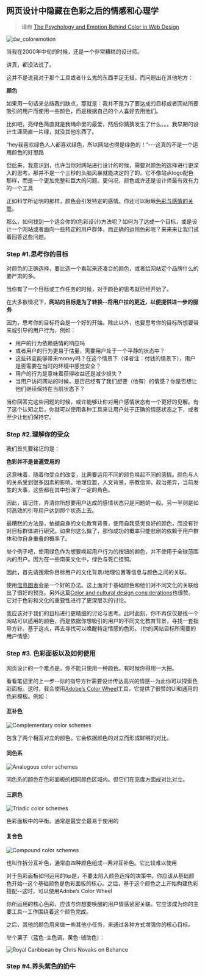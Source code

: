 ## 网页设计中隐藏在色彩之后的情感和心理学

> 译自 [The Psychology and Emotion Behind Color in Web Design](http://blogs.adobe.com/dreamweaver/2015/10/the-psychology-and-emotion-behind-color-in-web-design.html)

![dw_coloremotion](../../image/DesignWithColors/ThePsychologyandEmotionBehindColorInWebDesign.png)

当我在2000年中旬的时候，还是一个非常糟糕的设计师。

讲真，都没法说了。

这并不是说我对于那个工具或者什么鬼的东西手足无措，而问题出在其他地方：

**颜色**

如果用一句话来总结我的缺点，那就是：我并不是为了要达成的目标或者网站所要吸引的用户而使用一些颜色，而是根据自己的个人喜好去用他们。

比如吧，亮绿色简直就是我绳命里的最爱，然后你猜猜发生了什么。。。我早期的设计生涯简直一片绿，就没其他东西了。

“hey我喜欢绿色人人都喜欢绿色，所以网站也得是绿色的！”---这真的不是一个运用颜色的好思路

但后来，我意识到，也许当你对网站进行设计的时候，需要对颜色的选择进行更深入的思考。那并不是一个三秒的头脑风暴就能决定的了的。它不像站点logo配色那样，而是一个更加完整和巨大的问题。更何况，颜色或许还是设计师最有效有力的一个工具

正如科学所证明的那样，颜色会引发特定的感情。你还可以瞅瞅[色彩与感情的关联](http://www.informationisbeautiful.net/visualizations/colours-in-cultures/)。

那么，如何找到一个适合你的(色彩设计)方法呢？如何为了达成一个目标，或是设计一个网站或者面向一些特定的用户群体，而正确的运用色彩呢？来来来让我们试着回答这些问题。

### Step #1.思考你的目标

对颜色的正确选择，要比选一个看起来还凑合的颜色，或者给网站定个品牌什么的要严肃的多。

当你有了一个目标或工作任务的时候，对于颜色的思考就已经开始了。

在大多数情况下，**网站的目标是为了转换--将用户拉的更近，以便提供进一步的服务**

因为，思考你的目标将会是一个好的开始。除此以外，也要思考你的目标所想要带来或引导的用户行为，例如：

  - 用户的行为依赖感情的响应吗
  - 或者用户的行为更易于估量，需要用户处于一个平静的状态中？
  - 这些转变能够带来money吗？在这个情景下（译者注：付钱的情景下），用户是否需要在当时的环境中感觉安全？
  - 用户的行为是意味着获得收益还是减少损失？
  - 当用户访问网站的时候，是否已经有了我们想要（他有）的情感？你是否想让他们继续保持在当前状态下？

当你回答完这些问题的时候，或许能够让你对用户感情状态有一个更好的见解。有了这个认知之后，你就可以使用各种工具来让用户处于正确的情感状态之下，或者至少让他们保持它。

### Step #2.理解你的受众

我们首先要铭记的是：

**色彩并不是普遍受用的**

这意味着，随着你受众的改变，比需要运用不同的颜色唤起不同的感情。颜色与人的关系受到很多因素的影响。地理位置，人文背景，宗教信仰，政治差异，当前发生的大事，这些都在其中扮演了一定的角色。

因此，请记住，弄清你所想要用户达成的感情状态只是问题的一般。另一半则是如何高效的引导用户达到那个状态上去。

最糟糕的方法是，依据自身的文化教育背景，使用自我感觉良好的颜色，而没有针对目标群体进行研究。如果你这么做了，那你成功的概率只能悲剧的依赖于用户群体和你自身重叠的概率了。

举个例子吧，使用绿色作为想要唤起用户行为的按钮的颜色，并不使用于全球范围内的用户。因为在一些南美文化中，绿色与死亡挂钩。

因此，首先请搜索你目标用户的文化背景/地理位置等信息与颜色之间的关联。

使用[信息图表](http://www.informationisbeautiful.net/visualizations/colours-in-cultures/)会是一个好的办法。这上面对于基础颜色和他们对不同文化的关联给出了很好的预览。另外这篇[Color and cultural design considerations](http://www.webdesignerdepot.com/2012/06/color-and-cultural-design-considerations/)也很赞。它对于色彩和文化的重要性进行了更深层次的讨论。

我应该对于我们的目标进行更精细的讨论与思考。此时此刻，你不再仅仅是找一个网站可以适用的颜色，而是依据你想吸引的用户的不同文化教育背景，寻找一套指导方针。基于这点，再去寻找可以唤醒特定情感的色彩。（你的网站目标所需要的用户情感）

### Step #3. 色彩面板以及如何使用

网页设计的一个难点是，你不能只使用一种颜色。有时候你得用一大把。

看看笔记里的上一步--你的指导方针需要设计传达高兴的情感--为此你可以探索色彩面板。这时，我会使用[Adobe’s Color Wheel](https://color.adobe.com/zh/create/color-wheel/)工具，它提供了很赞的UI和通用的色彩模板。例如：

#### 互补色

![Complementary color schemes](../../image/DesignWithColors/complementary.jpg)

包含了两个相互对立的颜色。它会依据颜色的对立而形成鲜明的对比。

#### 同色系

![Analogous color schemes](../../image/DesignWithColors/analogous.jpg)

同色系的颜色在色彩面板的相同颜色区域内。但它们在亮度方面成对比对立。

#### 三原色

![Triadic color schemes](../../image/DesignWithColors/triadic.jpg)

色彩面板中的平衡。通常是最安全最易于使用的

#### 复合色

![Compound color schemes](../../image/DesignWithColors/compound.jpg)

也叫作拆分互补色，通常由四种颜色组成--两对互补色。它比较难以使用

对于色彩面板如何运用的tip是，不要太陷入颜色选择的决策中。你应该从基础颜色开始--这个基础颜色是色彩面板的核心。之后，基于这个颜色之上开始构建色彩搭配--这时，可以使用Adobe’s Color Wheel

你所运用的核心色彩，应该与你想要唤醒的用户情感紧密关联。它应该成为你的主要工具--工作围绕着这个颜色完成。

之后，其他的颜色用来做一些其他小任务，来通过各种方式增强你的核心目标。

举个栗子（蓝色-主色调，黄色-辅助色）：

![Royal Caribbean by Chris Novaks on Behance](../../image/DesignWithColors/example1.jpg)

### Step #4.养头紫色的奶牛